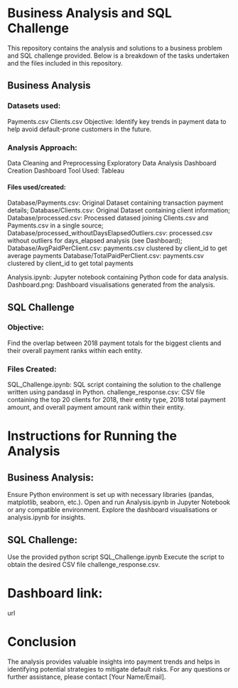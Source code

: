 # Business Analysis and SQL Challenge
This repository contains the analysis and solutions to a business problem and SQL challenge provided. Below is a breakdown of the tasks undertaken and the files included in this repository.

## Business Analysis

### Datasets used:

Payments.csv
Clients.csv
Objective:
Identify key trends in payment data to help avoid default-prone customers in the future.

### Analysis Approach:

Data Cleaning and Preprocessing
Exploratory Data Analysis
Dashboard Creation
Dashboard Tool Used:
Tableau

#### Files used/created:

Database/Payments.csv: Original Dataset containing transaction payment details;
Database/Clients.csv: Original Dataset containing client information;
Database/processed.csv: Processed datased joining Clients.csv and Payments.csv in a single source;
Database/processed_withoutDaysElapsedOutliers.csv: processed.csv without outliers for days_elapsed analysis (see Dashboard);
Database/AvgPaidPerClient.csv: payments.csv clustered by client_id to get average payments
Database/TotalPaidPerClient.csv: payments.csv clustered by client_id to get total payments


Analysis.ipynb: Jupyter notebook containing Python code for data analysis.
Dashboard.png: Dashboard visualisations generated from the analysis.


## SQL Challenge
### Objective:
Find the overlap between 2018 payment totals for the biggest clients and their overall payment ranks within each entity.

### Files Created:

SQL_Challenge.ipynb: SQL script containing the solution to the challenge written using pandasql in Python.
challenge_response.csv: CSV file containing the top 20 clients for 2018, their entity type, 2018 total payment amount, and overall payment amount rank within their entity.

# Instructions for Running the Analysis
## Business Analysis:

Ensure Python environment is set up with necessary libraries (pandas, matplotlib, seaborn, etc.).
Open and run Analysis.ipynb in Jupyter Notebook or any compatible environment.
Explore the dashboard visualisations or analysis.ipynb for insights.

## SQL Challenge:

Use the provided python script SQL_Challenge.ipynb
Execute the script to obtain the desired CSV file challenge_response.csv.

# Dashboard link:

url

# Conclusion
The analysis provides valuable insights into payment trends and helps in identifying potential strategies to mitigate default risks. For any questions or further assistance, please contact [Your Name/Email].

